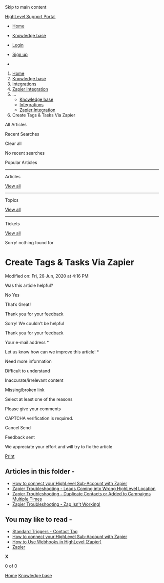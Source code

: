 Skip to main content

[ HighLevel Support Portal ](https://help.gohighlevel.com)

  * [ Home ](/support/home)
  * [ Knowledge base ](/support/solutions)

  * [Login](/support/login)
  * [Sign up](/support/signup)
  * 

  1. [Home](/support/home)
  2. [Knowledge base](/support/solutions)
  3. [Integrations](/support/solutions/48000449584)
  4. [Zapier Integration](/support/solutions/folders/48000666021)
  5. ... 
     * [Knowledge base](/support/solutions)
     * [Integrations](/support/solutions/48000449584)
     * [Zapier Integration](/support/solutions/folders/48000666021)
  6. Create Tags & Tasks Via Zapier

All  Articles 

Recent Searches

Clear all

No recent searches

Popular Articles

* * *

Articles

[View all](/support/search/solutions)

* * *

Topics

[View all](/support/search/topics)

* * *

Tickets

[View all](/support/search/tickets)

Sorry! nothing found for   

# Create Tags & Tasks Via Zapier

Modified on: Fri, 26 Jun, 2020 at 4:16 PM

Was this article helpful?

No  Yes 

That’s Great!

Thank you for your feedback

Sorry! We couldn't be helpful

Thank you for your feedback

Your e-mail address *

Let us know how can we improve this article! *

Need more information 

Difficult to understand 

Inaccurate/irrelevant content 

Missing/broken link 

Select at least one of the reasons 

Please give your comments 

CAPTCHA verification is required. 

Cancel  Send 

Feedback sent

We appreciate your effort and will try to fix the article

[Print](javascript:print\(\))

## Articles in this folder -

  * [How to connect your HighLevel Sub-Account with Zapier](/support/solutions/articles/48000981395-how-to-connect-your-highlevel-sub-account-with-zapier)
  * [Zapier Troubleshooting - Leads Coming into Wrong HighLevel Location](/support/solutions/articles/48000981396-zapier-troubleshooting-leads-coming-into-wrong-highlevel-location)
  * [Zapier Troubleshooting - Duplicate Contacts or Added to Campaigns Multiple Times](/support/solutions/articles/48000981397-zapier-troubleshooting-duplicate-contacts-or-added-to-campaigns-multiple-times)
  * [Zapier Troubleshooting - Zap Isn't Working!](/support/solutions/articles/48000981689-zapier-troubleshooting-zap-isn-t-working-)

## You may like to read -

  * [Standard Triggers - Contact Tag](/support/solutions/articles/48001213546-standard-triggers-contact-tag)
  * [How to connect your HighLevel Sub-Account with Zapier](/support/solutions/articles/48000981395-how-to-connect-your-highlevel-sub-account-with-zapier)
  * [How to Use Webhooks in HighLevel (Zapier)](/support/solutions/articles/155000001183-how-to-use-webhooks-in-highlevel-zapier-)
  * [Zapier](/support/solutions/articles/48001157622-zapier)

**X**

0 of 0 []()

[Home](/support/home) [Knowledge base](/support/solutions)
